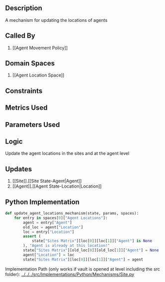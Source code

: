 ## Description

A mechanism for updating the locations of agents
## Called By
1. [[Agent Movement Policy]]
## Domain Spaces
1. [[Agent Location Space]]
## Constraints
## Metrics Used

## Parameters Used

## Logic
Update the agent locations in the sites and at the agent level

## Updates

1. [[Site]].[[Site State-Agent|Agent]]
2. [[Agent]].[[Agent State-Location|Location]]
## Python Implementation
```python
def update_agent_locations_mechanism(state, params, spaces):
    for entry in spaces[0]["Agent Locations"]:
        agent = entry["Agent"]
        old_loc = agent["Location"]
        loc = entry["Location"]
        assert (
            state["Sites Matrix"][loc[0]][loc[1]]["Agent"] is None
        ), "Agent is already at this location!"
        state["Sites Matrix"][old_loc[0]][old_loc[1]]["Agent"] = None
        agent["Location"] = loc
        state["Sites Matrix"][loc[0]][loc[1]]["Agent"] = agent
```
Implementation Path (only works if vault is opened at level including the src folder): [../../../src/Implementations/Python/Mechanisms/Site.py](../../../src/Implementations/Python/Mechanisms/Site.py)

